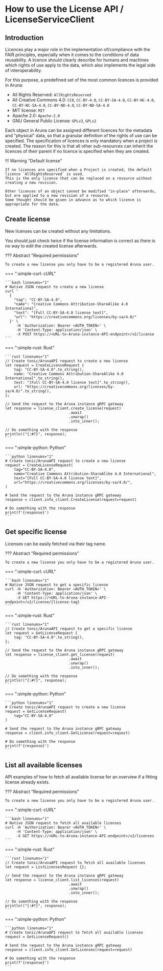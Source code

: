
# How to use the License API / LicenseServiceClient

## Introduction

Licences play a major role in the implementation of/compliance with the FAIR principles, especially when it comes to the conditions of data reusability. A licence should clearly describe for humans and machines which rights of use apply to the data, which also implements the legal side of interoperability.

For this purpose, a predefined set of the most common licences is provided in Aruna:

* All Rights Reserved: `AllRightsReserved`
* All Creative Commons 4.0: `CC0`, `CC-BY-4.0`, `CC-BY-SA-4.0`, `CC-BY-NC-4.0`, `CC-BY-NC-SA-4.0`, `CC-BY-ND-4.0`, `CC-BY-ND-SA-4.0`
* MIT license: `MIT`
* Apache 2.0: `Apache-2.0`
* GNU General Public License: `GPLv3`, `GPLv2`

Each object in Aruna can be assigned different licences for the metadata and "physical" data, so that a granular definition of the rights of use can be specified. The specification of licences is only mandatory when a project is created. The reason for this is that all other sub-resources can inherit the licences of their parent if no licence is specified when they are created.

!!! Warning "Default license"

    If no licences are specified when a Project is created, the default licence `AllRightsReserved` is used. 
    This is the only licence that can be replaced on a resource without creating a new revision.

    Other licences of an object cannot be modified "in-place" afterwards, but are applied to a new revision of a resource. 
    Some thought should be given in advance as to which licence is appropriate for the data.

## Create license

New licenses can be created without any limitations.

You should just check twice if the license information is correct as there is no way to edit the created license afterwards.

??? Abstract "Required permissions"

    To create a new license you only have to be a registered Aruna user.

=== ":simple-curl: cURL"

    ```bash linenums="1"
    # Native JSON request to create a new license
    curl '
      {
        "tag": "CC-BY-SA-4.0",
        "name": "Creative Commons Attribution-ShareAlike 4.0 International",
        "text": "[Full CC-BY-SA-4.0 license text]",
        "url": "https://creativecommons.org/licenses/by-sa/4.0/"
      }' \
         -H 'Authorization: Bearer <AUTH_TOKEN>' \
         -H 'Content-Type: application/json' \
         -X POST https://<URL-to-Aruna-instance-API-endpoint>/v2/license
    ```

=== ":simple-rust: Rust"

    ```rust linenums="1"
    // Create tonic/ArunaAPI request to create a new license
    let request = CreateLicenseRequest {
        tag: "CC-BY-SA-4.0".to_string(),
        name: "Creative Commons Attribution-ShareAlike 4.0 International".to_string(),
        text: "[Full CC-BY-SA-4.0 license text]".to_string(),
        url: "https://creativecommons.org/licenses/by-sa/4.0/".to_string(),
    };
    
    // Send the request to the Aruna instance gRPC gateway
    let response = license_client.create_license(request)
                                 .await
                                 .unwrap()
                                 .into_inner();
    
    // Do something with the response
    println!("{:#?}", response);
    ```

=== ":simple-python: Python"

    ```python linenums="1"
    # Create tonic/ArunaAPI request to create a new license
    request = CreateLicenseRequest(
        tag="CC-BY-SA-4.0",
        name="Creative Commons Attribution-ShareAlike 4.0 International",
        text="[Full CC-BY-SA-4.0 license text]",
        url="https://creativecommons.org/licenses/by-sa/4.0/",
    )

    # Send the request to the Aruna instance gRPC gateway
    response = client.info_client.CreateLicense(request=request)

    # Do something with the response
    print(f'{response}')
    ```

## Get specific license

Licenses can be easily fetched via their tag name.

??? Abstract "Required permissions"

    To create a new license you only have to be a registered Aruna user.

=== ":simple-curl: cURL"

    ```bash linenums="1"
    # Native JSON request to get a specific license
    curl -H 'Authorization: Bearer <AUTH_TOKEN>' \
         -H 'Content-Type: application/json' \
         -X GET https://<URL-to-Aruna-instance-API-endpoint>/v2/license/{license-tag}
    ```

=== ":simple-rust: Rust"

    ```rust linenums="1"
    // Create tonic/ArunaAPI request to get a specific license
    let request = GetLicenseRequest {
        tag: "CC-BY-SA-4.0".to_string(),
    };
    
    // Send the request to the Aruna instance gRPC gateway
    let response = license_client.get_license(request)
                                 .await
                                 .unwrap()
                                 .into_inner();
    
    // Do something with the response
    println!("{:#?}", response);
    ```

=== ":simple-python: Python"

    ```python linenums="1"
    # Create tonic/ArunaAPI request to create a new license
    request = GetLicenseRequest(
        tag="CC-BY-SA-4.0"
    )

    # Send the request to the Aruna instance gRPC gateway
    response = client.info_client.GetLicense(request=request)

    # Do something with the response
    print(f'{response}')
    ```


## List all available licenses

API examples of how to fetch all available license for an overview if a fitting license already exists.

??? Abstract "Required permissions"

    To create a new license you only have to be a registered Aruna user.

=== ":simple-curl: cURL"

    ```bash linenums="1"
    # Native JSON request to fetch all available licenses
    curl -H 'Authorization: Bearer <AUTH_TOKEN>' \
         -H 'Content-Type: application/json' \
         -X GET https://<URL-to-Aruna-instance-API-endpoint>/v2/licenses
    ```

=== ":simple-rust: Rust"

    ```rust linenums="1"
    // Create tonic/ArunaAPI request to fetch all available licenses
    let request = ListLicensesRequest {};
    
    // Send the request to the Aruna instance gRPC gateway
    let response = license_client.list_licenses(request)
                                 .await
                                 .unwrap()
                                 .into_inner();
    
    // Do something with the response
    println!("{:#?}", response);
    ```

=== ":simple-python: Python"

    ```python linenums="1"
    # Create tonic/ArunaAPI request to fetch all available licenses
    request = GetLicenseRequest()

    # Send the request to the Aruna instance gRPC gateway
    response = client.info_client.GetLicenses(request=request)

    # Do something with the response
    print(f'{response}')
    ```
